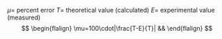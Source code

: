 $\mu=$ percent error
$T=$ theoretical value (calculated)
$E=$ experimental value (measured)
$$
\begin{flalign}
\mu=100\cdot|\frac{T-E}{T}| &&
\end{flalign}
$$